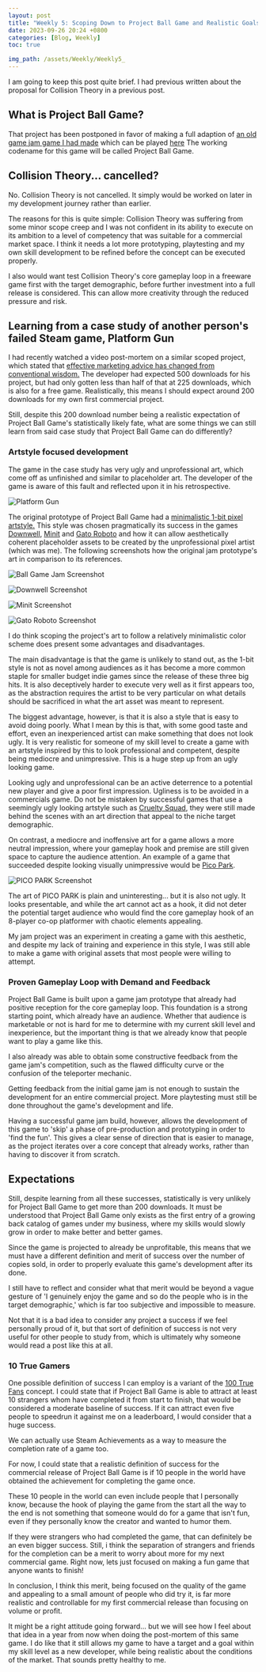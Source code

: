 ```yaml
---
layout: post
title: "Weekly 5: Scoping Down to Project Ball Game and Realistic Goals"
date: 2023-09-26 20:24 +0800
categories: [Blog, Weekly]
toc: true

img_path: /assets/Weekly/Weekly5_
---
```


I am going to keep this post quite brief. I had previous written about the proposal for Collision Theory in a previous post. 
## What is Project Ball Game?

That project has been postponed in favor of making a full adaption of [an old game jam game I had made](https://clementineaccount.github.io/posts/bitadventure) which can be played [here](https://clemboy.itch.io/bit-adventure) The working codename for this game will be called Project Ball Game.

## Collision Theory... cancelled?

No. Collision Theory is not cancelled. It simply would be worked on later in my development journey rather than earlier.

The reasons for this is quite simple: Collision Theory was suffering from some minor scope creep and I was not confident in its ability to execute on its ambition to a level of competency that was suitable for a commercial market space. I think it needs a lot more prototyping, playtesting and my own skill development to be refined before the concept can be executed properly. 

I also would want test Collision Theory's core gameplay loop in a freeware game first with the target demographic, before further investment into a full release is considered. This can allow more creativity through the reduced pressure and risk.

## Learning from a case study of another person's failed Steam game, Platform Gun

 I had recently watched a video post-mortem on a similar scoped project, which stated that [effective marketing advice has changed from conventional wisdom.](https://www.youtube.com/watch?v=nyoiZzXQKAk) The developer had expected 500 downloads for his project, but had only gotten less than half of that at 225 downloads, which is also for a free game. Realistically, this means I should expect around 200 downloads for my own first commercial project.
 
 Still, despite this 200 download number being a realistic expectation of Project Ball Game's statistically likely fate, what are some things we can still learn from said case study that Project Ball Game can do differently?

### Artstyle focused development

The game in the case study has very ugly and unprofessional art, which come off as unfinished and similar to placeholder art. The developer of the game is aware of this fault and reflected upon it in his retrospective.

![Platform Gun](platform_gun.png)

The original prototype of Project Ball Game had a [minimalistic 1-bit pixel artstyle.](https://www.youtube.com/watch?v=0BZwEoj50uw) This style was chosen pragmatically its success in the games [Downwell](https://store.steampowered.com/app/360740/Downwell/), [Minit](https://store.steampowered.com/app/609490/Minit/) and [Gato Roboto](https://store.steampowered.com/app/916730/Gato_Roboto/) and how it can allow aesthetically coherent placeholder assets to be created by the unprofessional pixel artist (which was me). The following screenshots how the original jam prototype's art in comparison to its references.

![Ball Game Jam Screenshot](ball_game_jam.png)

![Downwell Screenshot](downwell.png)

![Minit Screenshot](minit.png)

![Gato Roboto Screenshot](gato.png)

I do think scoping the project's art to follow a relatively minimalistic color scheme does present some advantages and disadvantages. 

The main disadvantage is that the game is unlikely to stand out, as the 1-bit style is not as novel among audiences as it has become a more common staple for smaller budget indie games since the release of these three big hits. It is also deceptively harder to execute very well as it first appears too, as the abstraction requires the artist to be very particular on what details should be sacrificed in what the art asset was meant to represent.

The biggest advantage, however, is that it is also a style that is easy to avoid doing poorly. What I mean by this is that, with some good taste and effort, even an inexperienced artist can make something that does not look ugly. It is very realistic for someone of my skill level to create a game with an artstyle inspired by this to look professional and competent, despite being mediocre and unimpressive. This is a huge step up from an ugly looking game.

Looking ugly and unprofessional can be an active deterrence to a potential new player and give a poor first impression. Ugliness is to be avoided in a commercials game. Do not be mistaken by successful games that use a seemingly ugly looking artstyle such as [Cruelty Squad](https://store.steampowered.com/app/1388770/Cruelty_Squad/), they were still made behind the scenes with an art direction that appeal to the niche target demographic.

On contrast, a mediocre and inoffensive art for a game allows a more neutral impression, where your gameplay hook and premise are still given space to capture the audience attention. An example of a game that succeeded despite looking visually unimpressive would be [Pico Park](https://store.steampowered.com/app/1509960/PICO_PARK/).


![PICO PARK Screenshot](pico.png)

The art of PICO PARK is plain and uninteresting... but it is also not ugly. It looks presentable, and while the art cannot act as a hook, it did not deter the potential target audience who would find the core gameplay hook of an 8-player co-op platformer with chaotic elements appealing.

My jam project was an experiment in creating a game with this aesthetic, and despite my lack of training and experience in this style, I was still able to make a game with original assets that most people were willing to attempt.

### Proven Gameplay Loop with Demand and Feedback

Project Ball Game is built upon a game jam prototype that already had positive reception for the core gameplay loop. This foundation is a strong starting point, which already have an audience. Whether that audience is marketable or not is hard for me to determine with my current skill level and inexperience, but the important thing is that we already know that people want to play a game like this.

I also already was able to obtain some constructive feedback from the game jam's competition, such as the flawed difficulty curve or the confusion of the teleporter mechanic.

Getting feedback from the initial game jam is not enough to sustain the development for an entire commercial project. More playtesting must still be done throughout the game's development and life. 

Having a successful game jam build, however, allows the development of this game to 'skip' a phase of pre-production and prototyping in order to 'find the fun'. This gives a clear sense of direction that is easier to manage, as the project iterates over a core concept that already works, rather than having to discover it from scratch.

## Expectations

Still, despite learning from all these successes, statistically is very unlikely for Project Ball Game to get more than 200 downloads. It must be understood that Project Ball Game only exists as the first entry of a growing back catalog of games under my business, where my skills would slowly grow in order to make better and better games.

Since the game is projected to already be unprofitable, this means that we must have a different definition and merit of success over the number of copies sold, in order to properly evaluate this game's development after its done.

I still have to reflect and consider what that merit would be beyond a vague gesture of 'I genuinely enjoy the game and so do the people who is in the target demographic,' which is far too subjective and impossible to measure. 

Not that it is a bad idea to consider any project a success if we feel personally proud of it, but that sort of definition of success is not very useful for other people to study from, which is ultimately why someone would read a post like this at all.

### 10 True Gamers

One possible definition of success I can employ is a variant of the [100 True Fans](https://kk.org/thetechnium/1000-true-fans/) concept. I could state that if Project Ball Game is able to attract at least 10 strangers whom have completed it from start to finish, that would be considered a moderate baseline of success. If it can attract even five people to speedrun it against me on a leaderboard, I would consider that a huge success.

We can actually use Steam Achievements as a way to measure the completion rate of a game too. 

For now, I could state that a realistic definition of success for the commercial release of Project Ball Game is if 10 people in the world have obtained the achievement for completing the game once. 

These 10 people in the world can even include people that I personally know, because the hook of playing the game from the start all the way to the end is not something that someone would do for a game that isn't fun, even if they personally know the creator and wanted to humor them. 

If they were strangers who had completed the game, that can definitely be an even bigger success. Still, i think the separation of strangers and friends for the completion can be a merit to worry about more for my next commercial game. Right now, lets just focused on making a fun game that anyone wants to finish!

In conclusion, I think this merit, being focused on the quality of the game and appealing to a small amount of people who did try it, is far more realistic and controllable for my first commercial release than focusing on volume or profit. 

It might be a right attitude going forward... but we will see how I feel about that idea in a year from now when doing the post-mortem of this same game. I do like that it still allows my game to have a target and a goal within my skill level as a new developer, while being realistic about the conditions of the market. That sounds pretty healthy to me.
